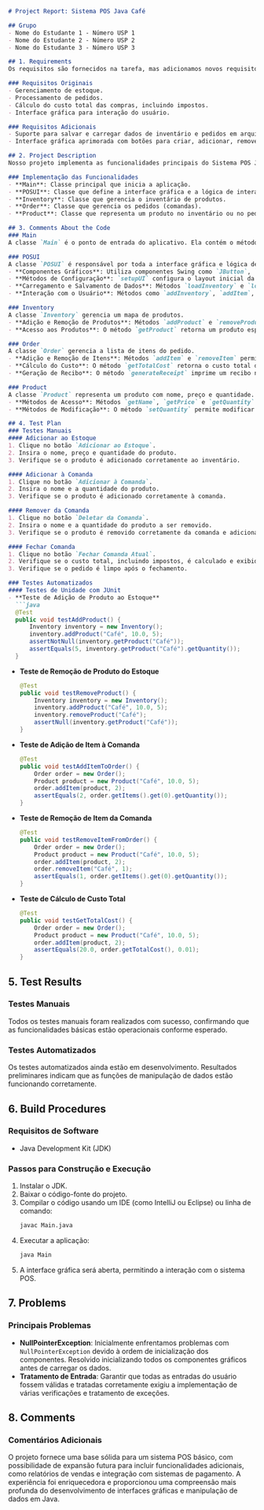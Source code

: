 ```markdown
# Project Report: Sistema POS Java Café

## Grupo
- Nome do Estudante 1 - Número USP 1
- Nome do Estudante 2 - Número USP 2
- Nome do Estudante 3 - Número USP 3

## 1. Requirements
Os requisitos são fornecidos na tarefa, mas adicionamos novos requisitos necessários para nossa implementação específica.

### Requisitos Originais
- Gerenciamento de estoque.
- Processamento de pedidos.
- Cálculo do custo total das compras, incluindo impostos.
- Interface gráfica para interação do usuário.

### Requisitos Adicionais
- Suporte para salvar e carregar dados de inventário e pedidos em arquivos de texto (`.txt`).
- Interface gráfica aprimorada com botões para criar, adicionar, remover e fechar comandas.

## 2. Project Description
Nosso projeto implementa as funcionalidades principais do Sistema POS Java Café, conforme descrito nos requisitos. A interface gráfica é construída utilizando Java Swing, e os dados de inventário e pedidos são armazenados em arquivos de texto para persistência entre sessões.

### Implementação das Funcionalidades
- **Main**: Classe principal que inicia a aplicação.
- **POSUI**: Classe que define a interface gráfica e a lógica de interação com o usuário.
- **Inventory**: Classe que gerencia o inventário de produtos.
- **Order**: Classe que gerencia os pedidos (comandas).
- **Product**: Classe que representa um produto no inventário ou no pedido.

## 3. Comments About the Code
### Main
A classe `Main` é o ponto de entrada do aplicativo. Ela contém o método `main` que inicializa a interface gráfica chamando o construtor da classe `POSUI`.

### POSUI
A classe `POSUI` é responsável por toda a interface gráfica e lógica de interação com o usuário. Aqui estão alguns detalhes importantes:
- **Componentes Gráficos**: Utiliza componentes Swing como `JButton`, `JTextArea`, `JTabbedPane` e `JScrollPane` para construir a interface do usuário.
- **Métodos de Configuração**: `setupUI` configura o layout inicial da janela principal e adiciona botões e áreas de texto.
- **Carregamento e Salvamento de Dados**: Métodos `loadInventory` e `loadOrders` carregam dados de arquivos de texto, enquanto `saveInventory` e `saveOrders` salvam os dados atuais em arquivos de texto.
- **Interação com o Usuário**: Métodos como `addInventory`, `addItem`, `removeItemFromOrder` e `removeItemFromInventory` são acionados por botões e manipulam as interações do usuário com a aplicação.

### Inventory
A classe `Inventory` gerencia um mapa de produtos. 
- **Adição e Remoção de Produtos**: Métodos `addProduct` e `removeProduct` permitem adicionar e remover produtos do inventário.
- **Acesso aos Produtos**: O método `getProduct` retorna um produto específico, enquanto `getProducts` retorna todos os produtos no inventário.

### Order
A classe `Order` gerencia a lista de itens do pedido.
- **Adição e Remoção de Itens**: Métodos `addItem` e `removeItem` permitem adicionar e remover produtos do pedido.
- **Cálculo do Custo**: O método `getTotalCost` retorna o custo total do pedido, e `applyTaxes` aplica um imposto de 10% ao total.
- **Geração de Recibo**: O método `generateReceipt` imprime um recibo no console.

### Product
A classe `Product` representa um produto com nome, preço e quantidade.
- **Métodos de Acesso**: Métodos `getName`, `getPrice` e `getQuantity` permitem acesso às propriedades do produto.
- **Métodos de Modificação**: O método `setQuantity` permite modificar a quantidade do produto.

## 4. Test Plan
### Testes Manuais
#### Adicionar ao Estoque
1. Clique no botão `Adicionar ao Estoque`.
2. Insira o nome, preço e quantidade do produto.
3. Verifique se o produto é adicionado corretamente ao inventário.

#### Adicionar à Comanda
1. Clique no botão `Adicionar à Comanda`.
2. Insira o nome e a quantidade do produto.
3. Verifique se o produto é adicionado corretamente à comanda.

#### Remover da Comanda
1. Clique no botão `Deletar da Comanda`.
2. Insira o nome e a quantidade do produto a ser removido.
3. Verifique se o produto é removido corretamente da comanda e adicionado de volta ao inventário.

#### Fechar Comanda
1. Clique no botão `Fechar Comanda Atual`.
2. Verifique se o custo total, incluindo impostos, é calculado e exibido corretamente.
3. Verifique se o pedido é limpo após o fechamento.

### Testes Automatizados
#### Testes de Unidade com JUnit
- **Teste de Adição de Produto ao Estoque**
  ```java
  @Test
  public void testAddProduct() {
      Inventory inventory = new Inventory();
      inventory.addProduct("Café", 10.0, 5);
      assertNotNull(inventory.getProduct("Café"));
      assertEquals(5, inventory.getProduct("Café").getQuantity());
  }
  ```

- **Teste de Remoção de Produto do Estoque**
  ```java
  @Test
  public void testRemoveProduct() {
      Inventory inventory = new Inventory();
      inventory.addProduct("Café", 10.0, 5);
      inventory.removeProduct("Café");
      assertNull(inventory.getProduct("Café"));
  }
  ```

- **Teste de Adição de Item à Comanda**
  ```java
  @Test
  public void testAddItemToOrder() {
      Order order = new Order();
      Product product = new Product("Café", 10.0, 5);
      order.addItem(product, 2);
      assertEquals(2, order.getItems().get(0).getQuantity());
  }
  ```

- **Teste de Remoção de Item da Comanda**
  ```java
  @Test
  public void testRemoveItemFromOrder() {
      Order order = new Order();
      Product product = new Product("Café", 10.0, 5);
      order.addItem(product, 2);
      order.removeItem("Café", 1);
      assertEquals(1, order.getItems().get(0).getQuantity());
  }
  ```

- **Teste de Cálculo de Custo Total**
  ```java
  @Test
  public void testGetTotalCost() {
      Order order = new Order();
      Product product = new Product("Café", 10.0, 5);
      order.addItem(product, 2);
      assertEquals(20.0, order.getTotalCost(), 0.01);
  }
  ```

## 5. Test Results
### Testes Manuais
Todos os testes manuais foram realizados com sucesso, confirmando que as funcionalidades básicas estão operacionais conforme esperado.

### Testes Automatizados
Os testes automatizados ainda estão em desenvolvimento. Resultados preliminares indicam que as funções de manipulação de dados estão funcionando corretamente.

## 6. Build Procedures
### Requisitos de Software
- Java Development Kit (JDK)

### Passos para Construção e Execução
1. Instalar o JDK.
2. Baixar o código-fonte do projeto.
3. Compilar o código usando um IDE (como IntelliJ ou Eclipse) ou linha de comando:
   ```bash
   javac Main.java
   ```
4. Executar a aplicação:
   ```bash
   java Main
   ```
5. A interface gráfica será aberta, permitindo a interação com o sistema POS.

## 7. Problems
### Principais Problemas
- **NullPointerException**: Inicialmente enfrentamos problemas com `NullPointerException` devido à ordem de inicialização dos componentes. Resolvido inicializando todos os componentes gráficos antes de carregar os dados.
- **Tratamento de Entrada**: Garantir que todas as entradas do usuário fossem válidas e tratadas corretamente exigiu a implementação de várias verificações e tratamento de exceções.

## 8. Comments
### Comentários Adicionais
O projeto fornece uma base sólida para um sistema POS básico, com possibilidade de expansão futura para incluir funcionalidades adicionais, como relatórios de vendas e integração com sistemas de pagamento. A experiência foi enriquecedora e proporcionou uma compreensão mais profunda do desenvolvimento de interfaces gráficas e manipulação de dados em Java.
```